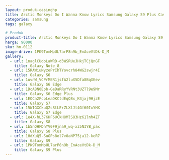 ```yaml
---
layout: produk-casinghp
title: Arctic Monkeys Do I Wanna Know Lyrics Samsung Galaxy S9 Plus Case
categories: samsung
tags: galaxy

# Produk
product-title: Arctic Monkeys Do I Wanna Know Lyrics Samsung Galaxy S9 Plus Case
harga: 90000
sku: hn-0112
image-drive: 1PK9TomMpUL7arP8n9b_EnAceVtDk-D_M
gallery:
  - url: 1naglCUdoLaWRD-d3WSRUeJHkjTCjQnGF
    title: Galaxy Note 8
  - url: 15RAWiuNyzePrIhTYovcrh84WG2swjr4I
    title: Galaxy S6
  - url: 1uvnW_VCPrMER1jsfA2luX5Dfa8BqXEev
    title: Galaxy S6 Edge
  - url: 1DcABN0Epb-GeDaRRyYVRNt3UZTl9e9Mr
    title: Galaxy S6 Edge Plus
  - url: 1EOCa2FcpLeaDKCtdEqQ8x_K4jxj9HjzE
    title: Galaxy S7
  - url: 15WIGXCkuQZsStLErZLXlJt4Gf60IxYHX
    title: Galaxy S7 Edge
  - url: 1e4X-hL37KHF6UCkH8MlS83Hz61lnh4ZT
    title: Galaxy S8
  - url: 1b5nOHFDhYV0F9jna9_wq-xz5NIYB_pax
    title: Galaxy S8 Plus
  - url: 1HdXuQ5-SuGPs8ol7v0aNP75ja12-keR7
    title: Galaxy S9
  - url: 1PK9TomMpUL7arP8n9b_EnAceVtDk-D_M
    title: Galaxy S9 Plus
---
```

